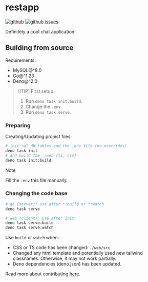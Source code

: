 # restapp

[![github](https://img.shields.io/github/stars/Mopsgamer/restapp.svg?style=flat)](https://github.com/Mopsgamer/restapp)
[![github issues](https://img.shields.io/github/issues/Mopsgamer/restapp.svg?style=flat)](https://github.com/Mopsgamer/restapp/issues)

Definitely a cool chat application.

## Building from source

Requirements:

- MySQL@^8.0
- Go@^1.23
- Deno@^2.0

> [!TIP] First setup:
>
> 1. Run `deno task init:build`.
> 2. Change the `.env`.
> 3. Run `deno task serve`.

### Preparing

Creating/Updating project files:

```bash
# init sql db tables and the .env file (no overrides)
deno task init
# and build the ./web (ts, css)
deno task init:build
```

> [!NOTE]
> Fill the `.env` this file manually.

### Changing the code base

```bash
# go (server): use after *:build or *:watch
deno task serve

# web (client): use after init
deno task serve:build
deno task serve:watch
```

Use `build` or `watch` when:

- CSS or TS code has been changed: `./web/src`.
- Changed any html template and potentially used new tailwind classnames.
  Otherwise, it may not work partially.
- Deno dependencies (deno.json) has been updated.

Read more about contributing [here](./CONTRIBUTING.md).
